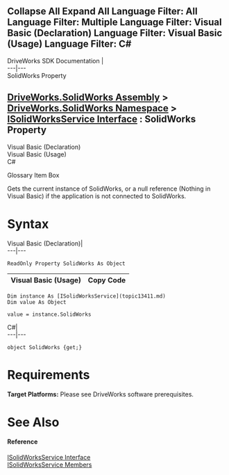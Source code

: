        

 Collapse All Expand All  Language Filter: All  Language Filter: Multiple  Language Filter: Visual Basic (Declaration) Language Filter: Visual Basic (Usage) Language Filter: C#  
---  
DriveWorks SDK Documentation  |   
---|---  
SolidWorks Property   
  
[DriveWorks.SolidWorks Assembly](topic13342.md) > [DriveWorks.SolidWorks Namespace](topic13345.md) > [ISolidWorksService Interface](topic13411.md) : SolidWorks Property  
---  
  
Visual Basic (Declaration)    
Visual Basic (Usage)    
C# 

Glossary Item Box

Gets the current instance of SolidWorks, or a null reference (Nothing in Visual Basic) if the application is not connected to SolidWorks. 

# Syntax

Visual Basic (Declaration)|   
---|---  
      
    
    ReadOnly Property SolidWorks As Object  
  
Visual Basic (Usage)| Copy Code  
---|---  
      
    
    Dim instance As [ISolidWorksService](topic13411.md)
    Dim value As Object
     
    value = instance.SolidWorks  
  
C#|   
---|---  
      
    
    object SolidWorks {get;}  
  
# Requirements

**Target Platforms:** Please see DriveWorks software prerequisites.

# See Also

#### Reference

[ISolidWorksService Interface](topic13411.md)   
[ISolidWorksService Members](topic13412.md)


